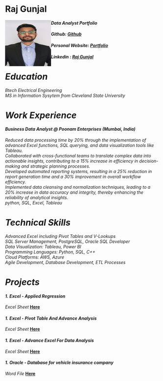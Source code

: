 # Raj Gunjal
<img align ="Left" width="150" height="150" src="https://github.com/raj06091997/Portfolio/blob/main/IMG_4831.JPG">

#### *Data Analyst Portfolio*
#### *Github: [Github](https://github.com/raj06091997/Portfolio)* 
#### *Personal Website: [Portfolio](https://www.datascienceportfol.io/RajG)*
#### *Linkedin : [Raj Gunjal](https://www.linkedin.com/in/raj-gunjal-110724138/)* <br/>

# *Education* <br/>
*Btech Electrical Engineering* <br/>
*MS in Information Sysytem from Cleveland State University* <br/>

# *Work Experience* <br/>
#### *Business Data Analyst @ Poonam Enterprises (Mumbai, India)*
*Reduced data processing time by 20% through the implementation of advanced Excel functions, SQL querying, and data visualization tools like Tableau.* <br/>
*Collaborated with cross-functional teams to translate complex data into actionable insights, contributing to a 15% increase in efficiency in decision-making and strategic planning processes.* <br/>
*Developed automated reporting systems, resulting in a 25% reduction in report generation time and a 30% improvement in overall workflow efficiency.* <br/>
*Implemented data cleansing and normalization techniques, leading to a 20% increase in data accuracy and integrity, thereby enhancing the reliability of analytical insights.* <br/>
*python, SQL, Excel, Tableau* <br/>

# *Technical Skills* <br/>
*Advanced Excel including Pivot Tables and V-Lookups* <br/>
*SQL Server Management, PostgreSQL, Oracle SQL Developer* <br/>
*Data Visualization: Tableau, Power BI* <br/>
*Programming Languages: Python, SQL, C++* <br/>
*Cloud Platforms: AWS, Azure* <br/>
*Agile Development, Database Development, ETL Processes* <br/>

# *Projects* <br/>
#### *1.* *Excel - Applied Regression* 
*Excel Sheet* **[Here](https://github.com/raj06091997/Portfolio/blob/main/Excel_Applied%20Regression.xlsx)** <br/>

#### *1.* *Excel - Pivot Table And Advance Analysis* 
*Excel Sheet* **[Here](https://github.com/raj06091997/Portfolio/blob/main/Excel-%20Piviot%20Tables%20and%20advance%20analysis.xlsx)** <br/>

#### *1.* *Excel - Advance Excel For Data Analysis* 
*Excel Sheet* **[Here](https://github.com/raj06091997/Portfolio/blob/main/Advanced%20Excel%20For%20Data%20Analysis.xlsx)** <br/>

#### *1.* *Oracle - Database for vehicle insurance company* 
*Word File* **[Here](https://github.com/raj06091997/Portfolio/blob/main/Oracle%20-%20Vehicle%20Insurance%20Company%20Database.docx)** <br/>
